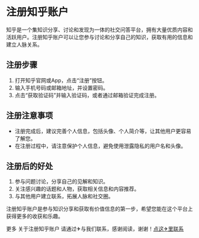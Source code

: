 # 注册知乎账户

知乎是一个集知识分享、讨论和发现为一体的社交问答平台，拥有大量优质内容和活跃用户。注册知乎账户可以让您参与讨论和分享自己的知识，获取有用的信息和建立人脉关系。

## 注册步骤

1. 打开知乎官网或App，点击“注册”按钮。
2. 输入手机号码或邮箱地址，并设置密码。
3. 点击“获取验证码”并输入验证码，或者通过邮箱验证完成注册。

## 注册注意事项

- 注册完成后，建议完善个人信息，包括头像、个人简介等，让其他用户更容易了解您。
- 在注册过程中，请注意保护个人信息，避免使用泄露隐私的用户名和头像。

## 注册后的好处

1. 参与问题讨论，分享自己的见解和知识。
2. 关注感兴趣的话题和人物，获取相关信息和内容推荐。
3. 与其他用户建立联系，拓展人脉和社交圈。

注册知乎账户是参与知识分享和获取有价值信息的第一步，希望您能在这个平台上获得更多的收获和乐趣。

更多 关于注册知乎账户 请通过✈与我们联系，感谢阅读，谢谢！[点这✈里联系](https://lm.k02.cc)